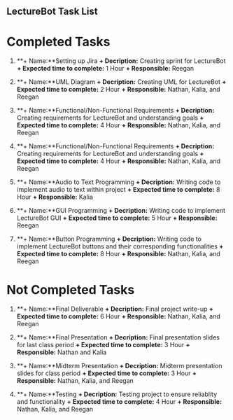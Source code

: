## LectureBot Task List

# Completed Tasks
1.  **+ Name:**Setting up Jira
    **+ Decription:** Creating sprint for LectureBot
    **+ Expected time to complete:** 1 Hour
    **+ Responsible:** Reegan 

2.  **+ Name:**UML Diagram
    **+ Decription:** Creating UML for LectureBot
    **+ Expected time to complete:** 2 Hour
    **+ Responsible:** Nathan, Kalia, and Reegan 

3.  **+ Name:**Functional/Non-Functional Requirements
    **+ Decription:** Creating requirements for LectureBot and understanding goals
    **+ Expected time to complete:** 4 Hour
    **+ Responsible:** Nathan, Kalia, and Reegan 

4.  **+ Name:**Functional/Non-Functional Requirements
    **+ Decription:** Creating requirements for LectureBot and understanding goals
    **+ Expected time to complete:** 4 Hour
    **+ Responsible:** Nathan, Kalia, and Reegan 

5.  **+ Name:**Audio to Text Programming
    **+ Decription:** Writing code to implement audio to text within project
    **+ Expected time to complete:** 8 Hour
    **+ Responsible:** Kalia

6.  **+ Name:**GUI Programming
    **+ Decription:** Writing code to implement LectureBot GUI
    **+ Expected time to complete:** 5 Hour
    **+ Responsible:** Reegan

7.  **+ Name:**Button Programming
    **+ Decription:** Writing code to implement LectureBot buttons and their corresponding functionalities
    **+ Expected time to complete:** 8 Hour
    **+ Responsible:** Nathan, Kalia, and Reegan

# Not Completed Tasks

1.  **+ Name:**Final Deliverable
    **+ Decription:** Final project write-up
    **+ Expected time to complete:** 6 Hour
    **+ Responsible:** Nathan, Kalia, and Reegan 

2.  **+ Name:**Final Presentation
    **+ Decription:** Final presentation slides for last class period
    **+ Expected time to complete:** 3 Hour
    **+ Responsible:** Nathan and Kalia

3.  **+ Name:**Midterm Presentation
    **+ Decription:** Midterm presentation slides for class period
    **+ Expected time to complete:** 3 Hour
    **+ Responsible:** Nathan, Kalia, and Reegan

4.  **+ Name:**Testing
    **+ Decription:** Testing project to ensure reliablity and functionality
    **+ Expected time to complete:** 4 Hour
    **+ Responsible:** Nathan, Kalia, and Reegan


